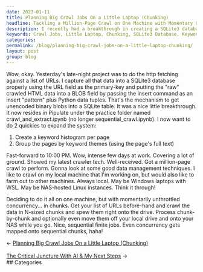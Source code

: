 ```yaml
---
date: 2023-01-11
title: Planning Big Crawl Jobs On a Little Laptop (Chunking)
headline: Tackling a Million-Page Crawl on One Machine with Momentary Unthrottled Concurrency
description: I recently had a breakthrough in creating a SQLite3 database to capture data from a list of URLs, and now I'm creating a keyword histogram and grouping the pages by keyword themes. I've been assigned a million-page crawl, and I'm tackling it all on one machine with momentarily unthrottled concurrency in chunks. Come read about my journey and how I'm processing the data in finite jobs and moving the chunks off my local.
keywords: Crawl Jobs, Little Laptop, Chunking, SQLite3 Database, Keyword Histogram, Grouping, Million-Page Crawl, Concurrency, Processing, Data, Finite Jobs, Moving Chunks
categories: 
permalink: /blog/planning-big-crawl-jobs-on-a-little-laptop-chunking/
layout: post
group: blog
---
```



Wow, okay. Yesterday's late-night project was to do the http fetching against a
list of URLs. I capture all that data into a SQLite3 database properly using
the URL field as the primary-key and putting the "raw" crawled HTML data into a
BLOB field by passing the insert command as an insert "pattern" plus Python
data tuples. That's the mechanism to get unencoded binary blobs into a SQLite
table. It was a nice little breakthrough. It now resides in Pipulate under the
practice folder named crawl_and_extract.ipynb (no longer
sequential_crawl.ipynb). I now want to do 2 quickies to expand the system:

1. Create a keyword histogram per page
2. Group the pages by keyword themes (using the page's full text)

Fast-forward to 10:00 PM. Wow, intense few days at work. Covering a lot of
ground. Showed my latest crawler tech. Well-received. Got a million-page crawl
to perform. Gonna look at some good data management techniques. I like to crawl
on my local machine that I'm working on, but would also like to farm out to
other machines. Always local. May be Windows laptops with WSL. May be
NAS-hosted Linux instances. Think it through!

Deciding to do it all on one machine, but with momentarily unthrottled
concurrency... in chunks. Get your list of URLs before-hand and crawl the data
in N-sized chunks and spew them right onto the drive. Process chunk-by-chunk
and optionally even move them off your local drive and onto your NAS while you
go. Nice, sequential finite jobs. Even concurrency gets mapped onto sequential
chunks, haha!


<div class="arrow-links"><div class="post-nav-prev"><span class="arrow">&larr;&nbsp;</span><a href="/blog/planning-big-crawl-jobs-on-a-little-laptop-chunking/">Planning Big Crawl Jobs On a Little Laptop (Chunking)</a></div> &nbsp; <div class="post-nav-next"><a href="/blog/the-critical-juncture-with-ai-my-next-steps/">The Critical Juncture With AI & My Next Steps</a><span class="arrow">&nbsp;&rarr;</span></div></div>
## Categories

<ul></ul>